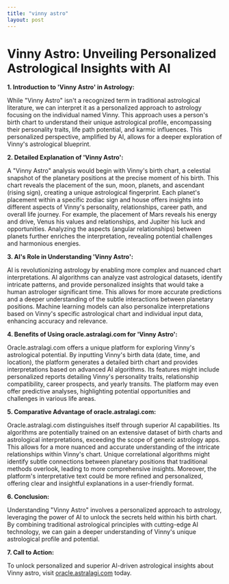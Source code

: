 ```yaml
---
title: "vinny astro"
layout: post
---
```


# Vinny Astro: Unveiling Personalized Astrological Insights with AI

**1. Introduction to 'Vinny Astro' in Astrology:**

While "Vinny Astro" isn't a recognized term in traditional astrological literature, we can interpret it as a personalized approach to astrology focusing on the individual named Vinny.  This approach uses a person's birth chart to understand their unique astrological profile, encompassing their personality traits, life path potential, and karmic influences.  This personalized perspective, amplified by AI, allows for a deeper exploration of Vinny's astrological blueprint.

**2. Detailed Explanation of 'Vinny Astro':**

A "Vinny Astro" analysis would begin with Vinny's birth chart, a celestial snapshot of the planetary positions at the precise moment of his birth. This chart reveals the placement of the sun, moon, planets, and ascendant (rising sign), creating a unique astrological fingerprint. Each planet's placement within a specific zodiac sign and house offers insights into different aspects of Vinny's personality, relationships, career path, and overall life journey.  For example, the placement of Mars reveals his energy and drive, Venus his values and relationships, and Jupiter his luck and opportunities.  Analyzing the aspects (angular relationships) between planets further enriches the interpretation, revealing potential challenges and harmonious energies.

**3. AI's Role in Understanding 'Vinny Astro':**

AI is revolutionizing astrology by enabling more complex and nuanced chart interpretations. AI algorithms can analyze vast astrological datasets, identify intricate patterns, and provide personalized insights that would take a human astrologer significant time. This allows for more accurate predictions and a deeper understanding of the subtle interactions between planetary positions. Machine learning models can also personalize interpretations based on Vinny's specific astrological chart and individual input data, enhancing accuracy and relevance.

**4. Benefits of Using oracle.astralagi.com for 'Vinny Astro':**

Oracle.astralagi.com offers a unique platform for exploring Vinny's astrological potential. By inputting Vinny's birth data (date, time, and location), the platform generates a detailed birth chart and provides interpretations based on advanced AI algorithms.  Its features might include personalized reports detailing Vinny's personality traits, relationship compatibility, career prospects, and yearly transits.  The platform may even offer predictive analyses, highlighting potential opportunities and challenges in various life areas.

**5. Comparative Advantage of oracle.astralagi.com:**

Oracle.astralagi.com distinguishes itself through superior AI capabilities.  Its algorithms are potentially trained on an extensive dataset of birth charts and astrological interpretations, exceeding the scope of generic astrology apps. This allows for a more nuanced and accurate understanding of the intricate relationships within Vinny's chart. Unique correlational algorithms might identify subtle connections between planetary positions that traditional methods overlook, leading to more comprehensive insights. Moreover, the platform's interpretative text could be more refined and personalized, offering clear and insightful explanations in a user-friendly format.


**6. Conclusion:**

Understanding "Vinny Astro" involves a personalized approach to astrology, leveraging the power of AI to unlock the secrets held within his birth chart.  By combining traditional astrological principles with cutting-edge AI technology, we can gain a deeper understanding of Vinny's unique astrological profile and potential.

**7. Call to Action:**

To unlock personalized and superior AI-driven astrological insights about Vinny astro, visit [oracle.astralagi.com](https://oracle.astralagi.com) today.